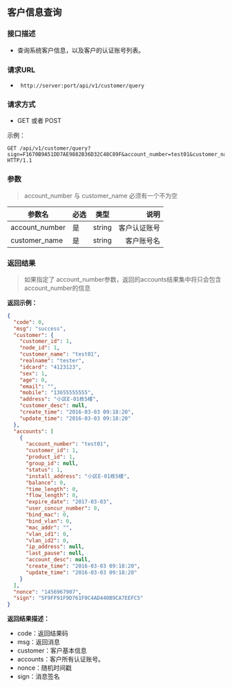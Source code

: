 ## 客户信息查询


### 接口描述

- 查询系统客户信息，以及客户的认证账号列表。

### 请求URL

- ` http://server:port/api/v1/customer/query `
      
### 请求方式

- GET 或者 POST 

示例：

    GET /api/v1/customer/query?sign=F1670B9A51DD7AE9882B36D32C48C89F&account_number=test01&customer_name=test01 HTTP/1.1

### 参数

> account_number 与 customer_name 必须有一个不为空

| 参数名 | 必选 | 类型 | 说明 |
|---|:---|:---:|---:|
| account_number | 是 | string |客户认证账号 |
| customer_name | 是 | string |客户账号名 |

### 返回结果

> 如果指定了 account_number参数，返回的accounts结果集中将只会包含 account_number的信息

**返回示例：**

~~~json
{
  "code": 0,
  "msg": "success",
  "customer": {
    "customer_id": 1,
    "node_id": 1,
    "customer_name": "test01",
    "realname": "tester",
    "idcard": "4123123",
    "sex": 1,
    "age": 0,
    "email": "",
    "mobile": "13655555555",
    "address": "小区E-01栋5楼",
    "customer_desc": null,
    "create_time": "2016-03-03 09:18:20",
    "update_time": "2016-03-03 09:18:20"
  },
  "accounts": [
    {
      "account_number": "test01",
      "customer_id": 1,
      "product_id": 1,
      "group_id": null,
      "status": 1,
      "install_address": "小区E-01栋5楼",
      "balance": 0,
      "time_length": 0,
      "flow_length": 0,
      "expire_date": "2017-03-03",
      "user_concur_number": 0,
      "bind_mac": 0,
      "bind_vlan": 0,
      "mac_addr": "",
      "vlan_id1": 0,
      "vlan_id2": 0,
      "ip_address": null,
      "last_pause": null,
      "account_desc": null,
      "create_time": "2016-03-03 09:18:20",
      "update_time": "2016-03-03 09:18:20"
    }
  ],
  "nonce": "1456967907",
  "sign": "5F9FF91F9D761F0C4AD440B9CA7EEFC5"
}
~~~

**返回结果描述：**

- code：返回结果码
- msg：返回消息
- customer：客户基本信息
- accounts：客户所有认证账号。
- nonce：随机时间戳
- sign：消息签名
